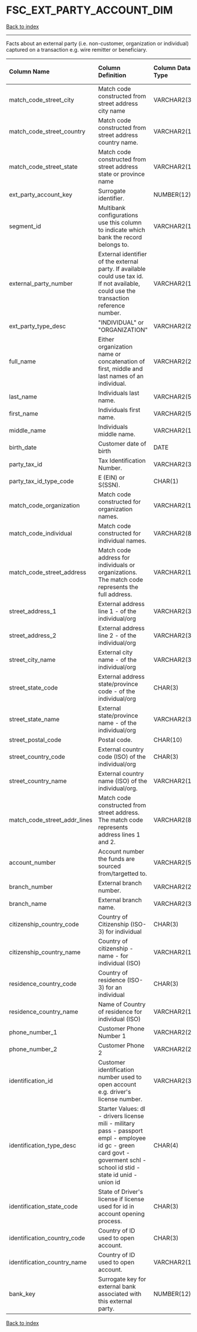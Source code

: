 # FSC_EXT_PARTY_ACCOUNT_DIM

[Back to index](./index.md)

---

Facts about an external party (i.e. non-customer, organization or individual) captured on a transaction e.g. wire remitter or beneficiary.

| Column Name                  | Column Definition                                                                                                                                                         | Column Data Type   | Column Null Option   | PK   | FK   |
|:-----------------------------|:--------------------------------------------------------------------------------------------------------------------------------------------------------------------------|:-------------------|:---------------------|:-----|:-----|
| match_code_street_city       | Match code constructed from street address city name                                                                                                                      | VARCHAR2(30)       | Null                 | No   | No   |
| match_code_street_country    | Match code constructed from street address country name.                                                                                                                  | VARCHAR2(15)       | Null                 | No   | No   |
| match_code_street_state      | Match code constructed from street address state or province name                                                                                                         | VARCHAR2(15)       | Null                 | No   | No   |
| ext_party_account_key        | Surrogate identifier.                                                                                                                                                     | NUMBER(12)         | Not Null             | Yes  | No   |
| segment_id                   | Multibank configurations use this column to indicate which bank the record belongs to.                                                                                    | VARCHAR2(128)      | Not Null             | Yes  | No   |
| external_party_number        | External identifier of the external party.  If available could use tax id.  If not available, could use the transaction reference number.                                 | VARCHAR2(100)      | Null                 | No   | No   |
| ext_party_type_desc          | "INDIVIDUAL" or "ORGANIZATION"                                                                                                                                            | VARCHAR2(20)       | Null                 | No   | No   |
| full_name                    | Either organization name or concatenation of first, middle and last names of an individual.                                                                               | VARCHAR2(200)      | Null                 | No   | No   |
| last_name                    | Individuals last name.                                                                                                                                                    | VARCHAR2(50)       | Null                 | No   | No   |
| first_name                   | Individuals first name.                                                                                                                                                   | VARCHAR2(50)       | Null                 | No   | No   |
| middle_name                  | Individuals middle name.                                                                                                                                                  | VARCHAR2(100)      | Null                 | No   | No   |
| birth_date                   | Customer date of birth                                                                                                                                                    | DATE               | Null                 | No   | No   |
| party_tax_id                 | Tax Identification Number.                                                                                                                                                | VARCHAR2(35)       | Null                 | No   | No   |
| party_tax_id_type_code       | E (EIN)  or S(SSN).                                                                                                                                                       | CHAR(1)            | Null                 | No   | No   |
| match_code_organization      | Match code constructed for organization names.                                                                                                                            | VARCHAR2(100)      | Null                 | No   | No   |
| match_code_individual        | Match code constructed for individual names.                                                                                                                              | VARCHAR2(80)       | Null                 | No   | No   |
| match_code_street_address    | Match code address for individuals or organizations. The match code represents the full address.                                                                          | VARCHAR2(140)      | Null                 | No   | No   |
| street_address_1             | External address line 1 - of the individual/org                                                                                                                           | VARCHAR2(35)       | Null                 | No   | No   |
| street_address_2             | External address line 2 - of the individual/org                                                                                                                           | VARCHAR2(35)       | Null                 | No   | No   |
| street_city_name             | External city name - of the individual/org                                                                                                                                | VARCHAR2(35)       | Null                 | No   | No   |
| street_state_code            | External address state/province code - of the individual/org                                                                                                              | CHAR(3)            | Null                 | No   | No   |
| street_state_name            | External state/province name - of the individual/org                                                                                                                      | VARCHAR2(35)       | Null                 | No   | No   |
| street_postal_code           | Postal code.                                                                                                                                                              | CHAR(10)           | Null                 | No   | No   |
| street_country_code          | External country code (ISO) of the individual/org                                                                                                                         | CHAR(3)            | Null                 | No   | No   |
| street_country_name          | External country name (ISO) of the individual/org.                                                                                                                        | VARCHAR2(100)      | Null                 | No   | No   |
| match_code_street_addr_lines | Match code constructed from street address. The match code represents address lines 1 and 2.                                                                              | VARCHAR2(80)       | Null                 | No   | No   |
| account_number               | Account number the funds are sourced from/targetted to.                                                                                                                   | VARCHAR2(50)       | Null                 | No   | No   |
| branch_number                | External branch number.                                                                                                                                                   | VARCHAR2(25)       | Null                 | No   | No   |
| branch_name                  | External branch name.                                                                                                                                                     | VARCHAR2(35)       | Null                 | No   | No   |
| citizenship_country_code     | Country of Citizenship (ISO-3) for individual                                                                                                                             | CHAR(3)            | Null                 | No   | No   |
| citizenship_country_name     | Country of citizenship - name - for individual (ISO)                                                                                                                      | VARCHAR2(100)      | Null                 | No   | No   |
| residence_country_code       | Country of residence (ISO-3) for an individual                                                                                                                            | CHAR(3)            | Null                 | No   | No   |
| residence_country_name       | Name of Country of residence for individual (ISO)                                                                                                                         | VARCHAR2(100)      | Null                 | No   | No   |
| phone_number_1               | Customer Phone Number 1                                                                                                                                                   | VARCHAR2(25)       | Null                 | No   | No   |
| phone_number_2               | Customer Phone 2                                                                                                                                                          | VARCHAR2(25)       | Null                 | No   | No   |
| identification_id            | Customer identification number used to open account e.g. driver's license number.                                                                                         | VARCHAR2(35)       | Null                 | No   | No   |
| identification_type_desc     | Starter Values: dl - drivers license mili - military pass - passport empl - employee id gc - green card govt - goverment schl - school id stid - state id unid - union id | CHAR(4)            | Null                 | No   | No   |
| identification_state_code    | State of Driver's license if license used for id in account opening process.                                                                                              | CHAR(3)            | Null                 | No   | No   |
| identification_country_code  | Country of ID used to open account.                                                                                                                                       | CHAR(3)            | Null                 | No   | No   |
| identification_country_name  | Country of ID used to open account.                                                                                                                                       | VARCHAR2(100)      | Null                 | No   | No   |
| bank_key                     | Surrogate key for external bank associated with this external party.                                                                                                      | NUMBER(12)         | Null                 | No   | No   |

[Back to index](./index.md)